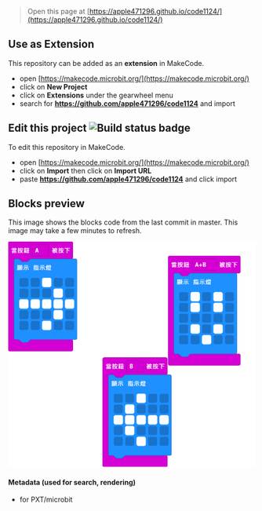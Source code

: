 
> Open this page at [https://apple471296.github.io/code1124/](https://apple471296.github.io/code1124/)

## Use as Extension

This repository can be added as an **extension** in MakeCode.

* open [https://makecode.microbit.org/](https://makecode.microbit.org/)
* click on **New Project**
* click on **Extensions** under the gearwheel menu
* search for **https://github.com/apple471296/code1124** and import

## Edit this project ![Build status badge](https://github.com/apple471296/code1124/workflows/MakeCode/badge.svg)

To edit this repository in MakeCode.

* open [https://makecode.microbit.org/](https://makecode.microbit.org/)
* click on **Import** then click on **Import URL**
* paste **https://github.com/apple471296/code1124** and click import

## Blocks preview

This image shows the blocks code from the last commit in master.
This image may take a few minutes to refresh.

![A rendered view of the blocks](https://github.com/apple471296/code1124/raw/master/.github/makecode/blocks.png)

#### Metadata (used for search, rendering)

* for PXT/microbit
<script src="https://makecode.com/gh-pages-embed.js"></script><script>makeCodeRender("{{ site.makecode.home_url }}", "{{ site.github.owner_name }}/{{ site.github.repository_name }}");</script>
